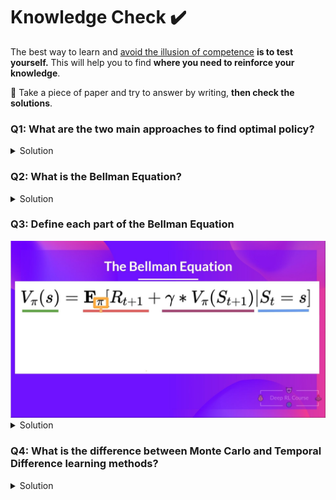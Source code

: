 # Knowledge Check ✔️

The best way to learn and [avoid the illusion of competence](https://fr.coursera.org/lecture/learning-how-to-learn/illusions-of-competence-BuFzf) **is to test yourself.** This will help you to find **where you need to reinforce your knowledge**. 

📝 Take a piece of paper and try to answer by writing, **then check the solutions**.

### Q1: What are the two main approaches to find optimal policy?

<details>
<summary>Solution</summary>
  
The two main approaches are:
- *Policy-based methods*: **Train the policy directly** to learn which action to take given a state.
- *Value-based methods* : Train a value function to **learn which state is more valuable and use this value function to take the action that leads to it**.
  
<img src="assets/img/two-approaches.jpg" alt="Two approaches of Deep RL"/>
  
📖 If you don't remember, check 👉 https://huggingface.co/blog/deep-rl-q-part1#what-is-rl-a-short-recap
  
</details>


### Q2: What is the Bellman Equation?

<details>
<summary>Solution</summary>
  
**The Bellman equation is a recursive equation** that works like this: instead of starting for each state from the beginning and calculating the return, we can consider the value of any state as:

$R_{t+1} + ( gamma * V(S_{t+1}))$

The immediate reward + the discounted value of the state that follows

📖 If you don't remember, check 👉 https://huggingface.co/blog/deep-rl-q-part1#the-bellman-equation-simplify-our-value-estimation
  
</details>


### Q3: Define each part of the Bellman Equation

<img src="assets/img/bellman4-quiz.jpg" alt="Bellman equation quiz"/>


<details>
<summary>Solution</summary>

<img src="assets/img/bellman4.jpg" alt="Bellman equation solution"/>
  
📖 If you don't remember, check 👉 https://huggingface.co/blog/deep-rl-q-part1#the-bellman-equation-simplify-our-value-estimation
  
</details>

### Q4: What is the difference between Monte Carlo and Temporal Difference learning methods?

<details>
<summary>Solution</summary>
  
There are two types of methods to learn a policy or a value function:
- With the *Monte Carlo method*, we update the value function **from a complete episode**, and so we use the actual accurate discounted return of this episode.
- With the *TD Learning method*, we update the value function **from a step, so we replace Gt that we don't have with an estimated return called TD target**.

<img src="assets/img/summary-learning-mtds.jpg" alt="summary-learning-mtds"/>

📖 If you don't remember, check 👉 https://huggingface.co/blog/deep-rl-q-part1#monte-carlo-vs-temporal-difference-learning

</details>
